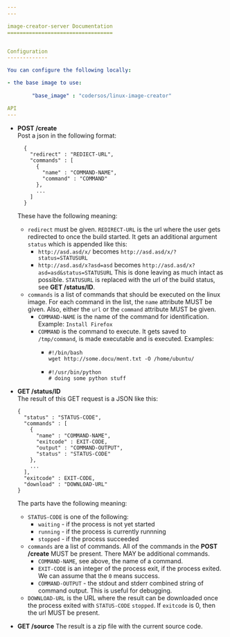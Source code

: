 ```yaml
---
---

image-creator-server Documentation
==================================


Configuration
-------------

You can configure the following locally:

- the base image to use:
  
        "base_image" : "codersos/linux-image-creator"

API
---
```


- **POST /create**  
  Post a json in the following format:

        {
          "redirect" : "REDIECT-URL",
          "commands" : [
            {
              "name" : "COMMAND-NAME",
              "command" : "COMMAND"
            },
            ...
          ]
        }
    
  These have the following meaning:
  
  - `redirect` must be given. `REDIRECT-URL` is the url where the user
    gets redirected to once the build started. It gets an additional argument
    `status` which is appended like this:
     - `http://asd.asd/x/` becomes
       `http://asd.asd/x/?status=STATUSURL`
     - `http://asd.asd/x?asd=asd` becomes
       `http://asd.asd/x?asd=asd&status=STATUSURL`
    This is done leaving as much intact as possible.
    `STATUSURL` is replaced with the url of the build status,
    see **GET /status/ID**.
  - `commands` is a list of commands that should be executed on the
    linux image.
    For each command in the list, the `name` attribute MUST be given.
    Also, either the `url` or the `command` attribute MUST be given.
    - `COMMAND-NAME` is the name of the command for identification.
      Example: `Install Firefox`
    - `COMMAND` is the command to execute. It gets saved to
      `/tmp/command`, is made executable and is executed.
      Examples:
      - ```
        #!/bin/bash
        wget http://some.docu/ment.txt -O /home/ubuntu/
        ```
      - ```
        #!/usr/bin/python
        # doing some python stuff
        ```

- **GET /status/ID**  
  The result of this GET request is a JSON like this:
  ```
  {
    "status" : "STATUS-CODE",
    "commands" : [
      {
        "name" : "COMMAND-NAME",
        "exitcode" : EXIT-CODE,
        "output" : "COMMAND-OUTPUT",
        "status" : "STATUS-CODE"
      },
      ...
    ],
    "exitcode" : EXIT-CODE,
    "download" : "DOWNLOAD-URL"
  }
  ```
  The parts have the following meaning:
  - `STATUS-CODE` is one of the following:
    - `waiting` - if the process is not yet started
    - `running` - if the process is currently runnning
    - `stopped` - if the process succeeded
  - `commands` are a list of commands.
    All of the commands in the **POST /create** MUST be present.
    There MAY be additional commands.
    - `COMMAND-NAME`, see above, the name of a command.
    - `EXIT-CODE` is an integer of the process exit, if the process exited.
      We can assume that the `0` means success.
    - `COMMAND-OUTPUT` - the stdout and stderr combined string of command
      output. This is useful for debugging.
  - `DOWNLOAD-URL` is the URL where the result can be downloaded once the
    process exited with `STATUS-CODE` `stopped`.
    If `exitcode` is 0, then the url MUST be present.

- **GET /source**
  The result is a zip file with the current source code.